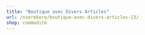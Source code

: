 ```yaml
---
title: "Boutique avec Divers Articles"
url: /nzerekore/boutique-avec-divers-articles-23/
shop: commodité
---
```

